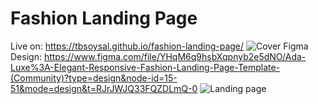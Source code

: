 # Fashion Landing Page
Live on: https://tbsoysal.github.io/fashion-landing-page/
![Cover](https://github.com/tbsoysal/fashion-landing-page/assets/164586408/86b23c6d-c115-4ae3-9061-882dce0d7690)
Figma Design: https://www.figma.com/file/YHqM6q9hsbXqpnyb2e5dNO/Ada-Luxe%3A-Elegant-Responsive-Fashion-Landing-Page-Template-(Community)?type=design&node-id=15-51&mode=design&t=RJrJWJQ33FQZDLmQ-0
![Landing page](https://github.com/tbsoysal/fashion-landing-page/assets/164586408/34101075-8152-45a9-8539-2bb8a5f42e5f)
